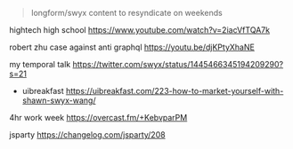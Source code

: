 > longform/swyx content to resyndicate  on weekends

hightech high school https://www.youtube.com/watch?v=2iacVfTQA7k

robert zhu case against anti graphql https://youtu.be/djKPtyXhaNE



my temporal talk https://twitter.com/swyx/status/1445466345194209290?s=21

- uibreakfast https://uibreakfast.com/223-how-to-market-yourself-with-shawn-swyx-wang/


4hr work week https://overcast.fm/+KebvparPM

jsparty https://changelog.com/jsparty/208